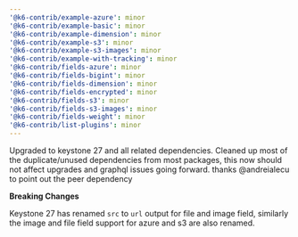 ```yaml
---
'@k6-contrib/example-azure': minor
'@k6-contrib/example-basic': minor
'@k6-contrib/example-dimension': minor
'@k6-contrib/example-s3': minor
'@k6-contrib/example-s3-images': minor
'@k6-contrib/example-with-tracking': minor
'@k6-contrib/fields-azure': minor
'@k6-contrib/fields-bigint': minor
'@k6-contrib/fields-dimension': minor
'@k6-contrib/fields-encrypted': minor
'@k6-contrib/fields-s3': minor
'@k6-contrib/fields-s3-images': minor
'@k6-contrib/fields-weight': minor
'@k6-contrib/list-plugins': minor
---
```


Upgraded to keystone 27 and all related dependencies.
Cleaned up most of the duplicate/unused dependencies from most packages, this now should not affect upgrades and graphql issues going forward. thanks @andreialecu to point out the peer dependency

**Breaking Changes**

Keystone 27 has renamed `src` to `url` output for file and image field, similarly the image and file field support for azure and s3 are also renamed.

